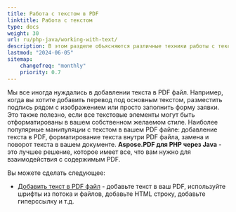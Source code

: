 ```yaml
---
title: Работа с текстом в PDF
linktitle: Работа с текстом
type: docs
weight: 30
url: ru/php-java/working-with-text/
description: В этом разделе объясняются различные техники работы с текстом. Узнайте, как добавить, заменить, повернуть, искать текст с использованием Aspose.PDF и PHP.
lastmod: "2024-06-05"
sitemap:
    changefreq: "monthly"
    priority: 0.7
---
```


Мы все иногда нуждались в добавлении текста в PDF файл. Например, когда вы хотите добавить перевод под основным текстом, разместить подпись рядом с изображением или просто заполнить форму заявки. Это также полезно, если все текстовые элементы могут быть отформатированы в вашем собственном желаемом стиле. Наиболее популярные манипуляции с текстом в вашем PDF файле: добавление текста в PDF, форматирование текста внутри PDF файла, замена и поворот текста в вашем документе. **Aspose.PDF для PHP через Java** - это лучшее решение, которое имеет все, что вам нужно для взаимодействия с содержимым PDF.

Вы можете сделать следующее:

- [Добавить текст в PDF файл](/pdf/php-java/add-text-to-pdf-file/) - добавьте текст в ваш PDF, используйте шрифты из потока и файлов, добавьте HTML строку, добавьте гиперссылку и т.д.